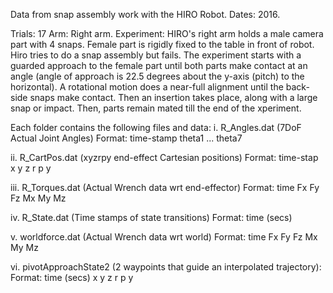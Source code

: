Data from snap assembly work with the HIRO Robot. 
Dates: 2016.

Trials:     17
Arm:        Right arm. 
Experiment: HIRO's right arm holds a male camera part with 4 snaps. Female part is rigidly fixed to the table in front of robot. Hiro tries to do a snap assembly but fails. The experiment starts with a guarded approach to the female part until both parts make contact at an angle (angle of approach is 22.5 degrees about the y-axis (pitch) to the horizontal). A rotational motion does a near-full alignment until the back-side snaps make contact. Then an insertion takes place, along with a large snap or impact. Then, parts remain mated till the end of the xperiment.

Each folder contains the following files and data:
i. R_Angles.dat (7DoF Actual Joint Angles)
Format: time-stamp theta1 ...  theta7

ii. R_CartPos.dat (xyzrpy end-effect Cartesian positions)
Format: time-stap x y z r p y

iii. R_Torques.dat (Actual Wrench data wrt end-effector)
Format: time Fx Fy Fz Mx My Mz

iv. R_State.dat (Time stamps of state transitions)
Format: time (secs)

v. worldforce.dat (Actual Wrench data wrt world)
Format: time Fx Fy Fz Mx My Mz

vi. pivotApproachState2 (2 waypoints that guide an interpolated trajectory):
Format: time (secs) x y z r p y
